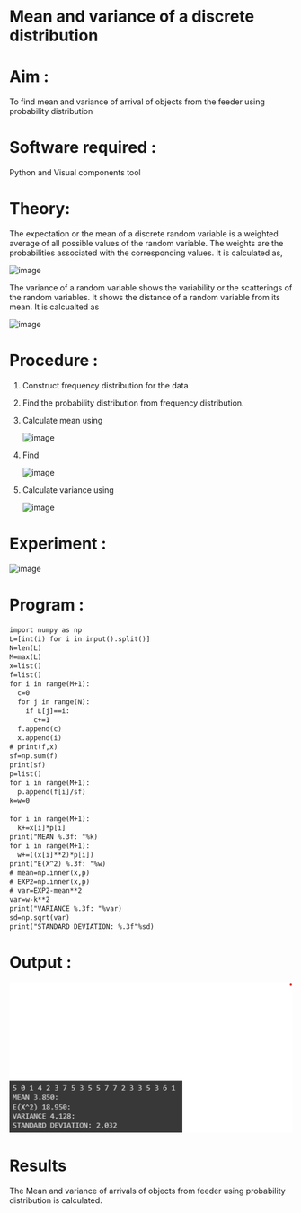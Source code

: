 #  Mean and variance of a discrete  distribution


# Aim : 

To find mean and variance of arrival of objects from the feeder using probability distribution


# Software required :  

Python and Visual components tool

# Theory:

The expectation or the mean of a discrete random variable is a weighted average of all possible
values of the random variable. The weights are the probabilities associated with the corresponding values. 
It is calculated as,

![image](https://user-images.githubusercontent.com/103921593/192938463-e34177f4-f188-48a0-bda2-8f6d1d660ed2.png)

The variance of a random variable shows the variability or the scatterings of the random variables.
It shows the distance of a random variable from its mean. It is calcualted as

![image](https://user-images.githubusercontent.com/103921593/192938695-99fedc01-34d5-4d36-84df-5880e766ed0c.png)


# Procedure :

1. Construct frequency distribution for the data

2. Find the  probability distribution from frequency distribution.

3. Calculate mean using 
   
   ![image](https://user-images.githubusercontent.com/103921593/192940431-03b81777-c54d-4286-b4f4-82dfe7666b4c.png)

4. Find  
   
      ![image](https://user-images.githubusercontent.com/103921593/192940255-2d9dd746-6875-4a6d-877b-6da6cdb96ab1.png)

5.  Calculate variance using 
  
      ![image](https://user-images.githubusercontent.com/103921593/192942852-913550a9-fabe-4a55-b956-0487b18bbd97.png)


# Experiment :

![image](https://user-images.githubusercontent.com/103921593/229993174-5b67e57e-3e01-4ac4-9f83-410a932b22bf.png)

# Program :
```
import numpy as np
L=[int(i) for i in input().split()]
N=len(L)
M=max(L)
x=list()
f=list()
for i in range(M+1):
  c=0
  for j in range(N):
    if L[j]==i:
      c+=1
  f.append(c)
  x.append(i)
# print(f,x)
sf=np.sum(f)
print(sf)
p=list()
for i in range(M+1):
  p.append(f[i]/sf)
k=w=0

for i in range(M+1):
  k+=x[i]*p[i]
print("MEAN %.3f: "%k)
for i in range(M+1):
  w+=((x[i]**2)*p[i])
print("E(X^2) %.3f: "%w)
# mean=np.inner(x,p)
# EXP2=np.inner(x,p)
# var=EXP2-mean**2
var=w-k**2
print("VARIANCE %.3f: "%var)
sd=np.sqrt(var)
print("STANDARD DEVIATION: %.3f"%sd)

```

# Output :
![](exp1.png)
# Results  
The Mean and variance of arrivals of objects from feeder using probability distribution is calculated. 
